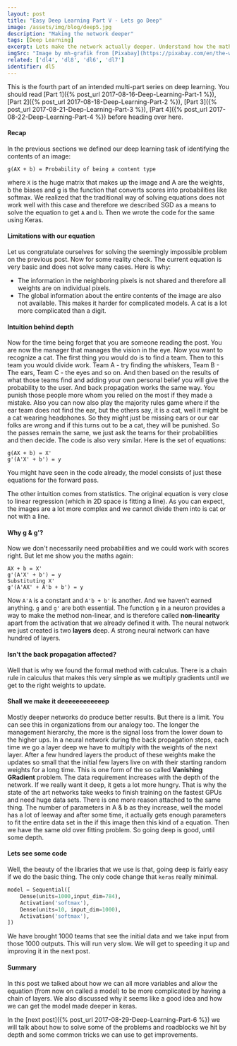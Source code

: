 ```yaml
---
layout: post
title: "Easy Deep Learning Part V - Lets go Deep"
image: /assets/img/blog/deep5.jpg
description: "Making the network deeper"
tags: [Deep Learning]
excerpt: Lets make the network actually deeper. Understand how the maths changes - Or does it?
imgSrc: "Image by mh-grafik from [Pixabay](https://pixabay.com/en/the-well-the-depth-of-the-bricked-1378979/)"
related: ['dl4', 'dl8', 'dl6', 'dl7']
identifier: dl5
---
```


This is the fourth part of an intended multi-part series on deep learning. You should read [Part 1]({% post_url 2017-08-16-Deep-Learning-Part-1 %}), [Part 2]({% post_url 2017-08-18-Deep-Learning-Part-2 %}), [Part 3]({% post_url 2017-08-21-Deep-Learning-Part-3 %}), [Part 4]({% post_url 2017-08-22-Deep-Learning-Part-4 %}) before heading over here.

#### Recap
In the previous sections we defined our deep learning task of identifying the contents of an image:

```
g(AX + b) = Probability of being a content type
```
where `X` is the huge matrix that makes up the image and A are the weights, b the biases and g is the function that converts scores into probabilities like softmax.
We realized that the traditional way of solving equations does not work well with this case and therefore we described SGD as a means to solve the equation to get `A` and `b`. Then we wrote the code for the same using Keras.

#### Limitations with our equation
Let us congratulate ourselves for solving the seemingly impossible problem on the previous post. Now for some reality check. The current equation is very basic and does not solve many cases. Here is why:
* The information in the neighboring pixels is not shared and therefore all weights are on individual pixels.
* The global information about the entire contents of the image are also not available.
This makes it harder for complicated models. A cat is a lot more complicated than a digit.

#### Intuition behind depth
Now for the time being forget that you are someone reading the post. You are now the manager that manages the vision in the eye. Now you want to recognize a cat. The first thing you would do is to find a team. Then to this team you would divide work. Team A - try finding the whiskers, Team B - The ears, Team C - the eyes and so on. And then based on the results of what those teams find and adding your own personal belief you will give the probability to the user. And back propagation works the same way. You punish those people more whom you relied on the most if they made a mistake. Also you can now also play the majority rules game where if the ear team does not find the ear, but the others say, it is a cat, well it might be a cat wearing headphones. So they might just be missing ears or our ear folks are wrong and if this turns out to be a cat, they will be punished.
So the passes remain the same, we just ask the teams for their probabilities and then decide. The code is also very similar. Here is the set of equations:
```
g(AX + b) = X'
g'(A'X' + b') = y

```
You might have seen in the code already, the model consists of just these equations for the forward pass.

The other intuition comes from statistics. The original equation is very close to linear regression (which in 2D space is fitting a line). As you can expect, the images are a lot more complex and we cannot divide them into is cat or not with a line.

#### Why g & g'?
Now we don't necessarily need probabilities and we could work with scores right. But let me show you the maths again:
```
AX + b = X'
g'(A'X' + b') = y
Substituting X'
g'(A'AX' + A'b + b') = y
```
Now `A'A` is a constant and `A'b + b'` is another. And we haven't earned anything. `g` and `g'` are both essential. The function `g` in a neuron provides a way to make the method non-linear, and is therefore called **non-linearity** apart from the activation that we already defined it with. The neural network we just created is two **layers** deep. A strong neural network can have hundred of layers.

#### Isn't the back propagation affected?
Well that is why we found the formal method with calculus. There is a chain rule in calculus that makes this very simple as we multiply gradients until we get to the right weights to update.

#### Shall we make it deeeeeeeeeeeep
Mostly deeper networks do produce better results. But there is a limit. You can see this in organizations from our analogy too. The longer the management hierarchy, the more is the signal loss from the lower down to the higher ups. In a neural network during the back propagation steps, each time we go a layer deep we have to multiply with the weights of the next layer. After a few hundred layers the product of these weights make the updates so small that the initial few layers live on with their starting random weights for a long time. This is one form of the so called **Vanishing GRadient** problem. The data requirement increases with the depth of the network. If we really want it deep, it gets a lot more hungry. That is why the state of the art networks take weeks to finish training on the fastest GPUs and need huge data sets. There is one more reason attached to the same thing. The number of parameters in A & b as they increase, well the model has a lot of leeway and after some time, it actually gets enough parameters to fit the entire data set in the if this image then this kind of a equation. Then we have the same old over fitting problem. So going deep is good, until some depth.

#### Lets see some code
Well, the beauty of the libraries that we use is that, going deep is fairly easy if we do the basic thing. The only code change that `keras` really minimal.

```python
model = Sequential([
    Dense(units=1000,input_dim=784),
    Activation('softmax'),
    Dense(units=10, input_dim=1000),
    Activation('softmax'),
])
```

We have brought 1000 teams that see the initial data and we take input from those 1000 outputs. This will run very slow. We will get to speeding it up and improving it in the next post.

#### Summary
In this post we talked about how we can all more variables and allow the equation (from now on called a model) to be more complicated by having a chain of layers. We also discussed why it seems like a good idea and how we can get the model made deeper in keras.

In the [next post]({% post_url 2017-08-29-Deep-Learning-Part-6 %}) we will talk about how to solve some of the problems and roadblocks we hit by depth and some common tricks we can use to get improvements.
